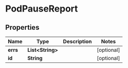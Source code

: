

# PodPauseReport


## Properties

| Name | Type | Description | Notes |
|------------ | ------------- | ------------- | -------------|
|**errs** | **List&lt;String&gt;** |  |  [optional] |
|**id** | **String** |  |  [optional] |



